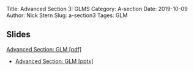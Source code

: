 Title: Advanced Section 3: GLMS
Category: A-section
Date: 2019-10-09
Author: Nick Stern
Slug: a-section3
Tages: GLM


## Slides
 [Advanced Section: GLM [pdf]]({attach}presentation/Adv_Section3_GLMs.pdf )
- [Advanced Section: GLM [pptx]]({attach}presentation/Adv_Section3_GLMs.pptx )
